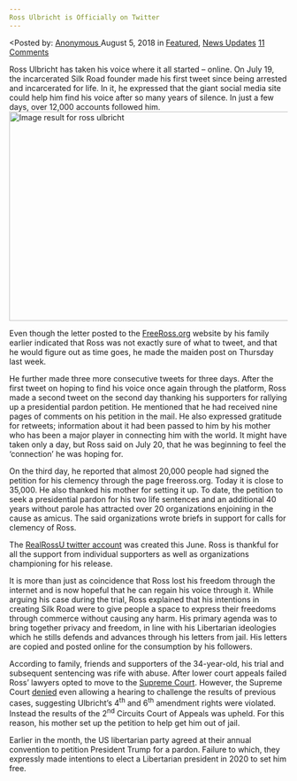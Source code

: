 ```yaml
---
Ross Ulbricht is Officially on Twitter
---
```

<article class="post-listing post-26471 post type-post status-publish format-standard has-post-thumbnail hentry category-deepdot-news category-news-updates tag-officially tag-ross tag-twitter tag-ulbricht">
<div class="post-inner">
<p class="post-meta">
<<span>Posted by: <a href="https://www.deepdotweb.com/author/anony/" title="">Anonymous </a></span>
<span>August 5, 2018</span>
<span>in <a href="https://www.deepdotweb.com/category/deepdot-news/" rel="category tag">Featured</a>, <a href="https://www.deepdotweb.com/category/news-updates/" rel="category tag">News Updates</a></span>
<span><a href="https://www.deepdotweb.com/2018/08/05/ross-ulbricht-is-officially-on-twitter/#comments">11 Comments</a></span>
</p>
<div class="clear"></div>
<div class="entry">
<p>Ross Ulbricht has taken his voice where it all started – online. On July 19, the incarcerated Silk Road founder made his first tweet since being arrested and incarcerated for life. In it, he expressed that the giant social media site could help him find his voice after so many years of silence. In just a few days, over 12,000 accounts followed him.<img class="wp-image-26474 aligncenter" src="https://www.deepdotweb.com/wp-content/uploads/2018/08/image-result-for-ross-ulbricht-1.jpeg" alt="Image result for ross ulbricht" width="566" height="378" srcset="https://www.deepdotweb.com/wp-content/uploads/2018/08/image-result-for-ross-ulbricht-1.jpeg 1469w, https://www.deepdotweb.com/wp-content/uploads/2018/08/image-result-for-ross-ulbricht-1-300x200.jpeg 300w, https://www.deepdotweb.com/wp-content/uploads/2018/08/image-result-for-ross-ulbricht-1-1024x683.jpeg 1024w, https://www.deepdotweb.com/wp-content/uploads/2018/08/image-result-for-ross-ulbricht-1-290x195.jpeg 290w" sizes="(max-width: 566px) 100vw, 566px" /></p>
<p>Even though the letter posted to the <a href="https://freeross.org/">FreeRoss.org</a> website by his family earlier indicated that Ross was not exactly sure of what to tweet, and that he would figure out as time goes, he made the maiden post on Thursday last week.</p>
<p>He further made three more consecutive tweets for three days. After the first tweet on hoping to find his voice once again through the platform, Ross made a second tweet on the second day thanking his supporters for rallying up a presidential pardon petition. He mentioned that he had received nine pages of comments on his petition in the mail. He also expressed gratitude for retweets; information about it had been passed to him by his mother who has been a major player in connecting him with the world. It might have taken only a day, but Ross said on July 20, that he was beginning to feel the ‘connection’ he was hoping for.</p>
<p>On the third day, he reported that almost 20,000 people had signed the petition for his clemency through the page freeross.org. Today it is close to 35,000. He also thanked his mother for setting it up. To date, the petition to seek a presidential pardon for his two life sentences and an additional 40 years without parole has attracted over 20 organizations enjoining in the cause as amicus. The said organizations wrote briefs in support for calls for clemency of Ross.</p>
<p>The <a href="https://twitter.com/RealRossU">RealRossU twitter account</a> was created this June. Ross is thankful for all the support from individual supporters as well as organizations championing for his release.</p>
<p>It is more than just as coincidence that Ross lost his freedom through the internet and is now hopeful that he can regain his voice through it. While arguing his case during the trial, Ross explained that his intentions in creating Silk Road were to give people a space to express their freedoms through commerce without causing any harm. His primary agenda was to bring together privacy and freedom, in line with his Libertarian ideologies which he stills defends and advances through his letters from jail. His letters are copied and posted online for the consumption by his followers.</p>
<p>According to family, friends and supporters of the 34-year-old, his trial and subsequent sentencing was rife with abuse. After lower court appeals failed Ross’ lawyers opted to move to the <a href="https://www.deepdotweb.com/2018/01/15/ross-ulbricht-appeals-life-sentence-supreme-court/">Supreme Court</a>. However, the Supreme Court <a href="https://www.deepdotweb.com/2018/07/13/supreme-court-refuses-to-review-ross-ulbrichts-case/">denied</a> even allowing a hearing to challenge the results of previous cases, suggesting Ulbricht’s 4<sup>th</sup> and 6<sup>th</sup> amendment rights were violated. Instead the results of the 2<sup>nd</sup> Circuits Court of Appeals was upheld. For this reason, his mother set up the petition to help get him out of jail.</p>
<p>Earlier in the month, the US libertarian party agreed at their annual convention to petition President Trump for a pardon. Failure to which, they expressly made intentions to elect a Libertarian president in 2020 to set him free.</p>
</div>
<span style="display:none"><a href="https://www.deepdotweb.com/tag/officially/" rel="tag">officially</a> <a href="https://www.deepdotweb.com/tag/ross/" rel="tag">ross</a> <a href="https://www.deepdotweb.com/tag/twitter/" rel="tag">twitter</a> <a href="https://www.deepdotweb.com/tag/ulbricht/" rel="tag">ulbricht</a></span> <span style="display:none" class="updated">2018-08-05</span>
<div style="display:none" class="vcard author" itemprop="author" itemscope itemtype="http://schema.org/Person"><strong class="fn" itemprop="name"><a href="https://www.deepdotweb.com/author/anony/" title="Posts by Anonymous" rel="author">Anonymous</a></strong></div>
</div>
</article>

